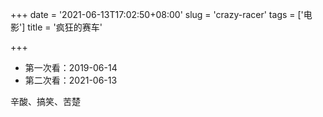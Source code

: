 +++
date = '2021-06-13T17:02:50+08:00'
slug = 'crazy-racer'
tags = ['电影']
title = '疯狂的赛车'

+++

- 第一次看：2019-06-14
- 第二次看：2021-06-13

辛酸、搞笑、苦楚
